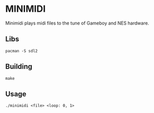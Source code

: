 # MINIMIDI

Minimidi plays midi files to the tune of Gameboy and NES hardware.

## Libs

    pacman -S sdl2

## Building

    make

## Usage

    ./minimidi <file> <loop: 0, 1>
